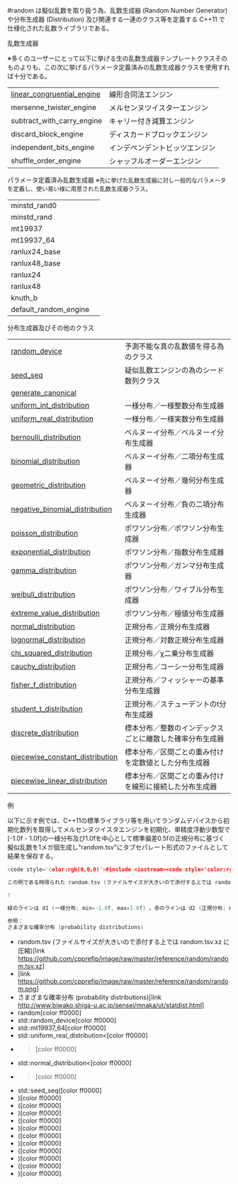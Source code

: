 #random
<random> は擬似乱数を取り扱う為、乱数生成器 (Random Number Generator) や分布生成器 (Distribution) 及び関連する一連のクラス等を定義する C++11 で仕様化された乱数ライブラリである。

乱数生成器

※多くのユーザーにとって以下に挙げる生の乱数生成器テンプレートクラスそのものよりも、この次に挙げるパラメータ定義済みの乱数生成器クラスを使用すれば十分である。


| | |
|-------------------------------------------------------------------------------------------------------------------------------|-----------------------------------------------|
| [linear_congruential_engine ](./random/linear_congruential_engine.md) | 線形合同法エンジン |
| mersenne_twister_engine | メルセンヌツイスターエンジン |
| subtract_with_carry_engine | キャリー付き減算エンジン |
| discard_block_engine | ディスカードブロックエンジン |
| independent_bits_engine | インデペンデントビッツエンジン |
| shuffle_order_engine | シャッフルオーダーエンジン |


パラメータ定義済み乱数生成器
<span style='line-height:25px;font-size:medium'><span style='font-size:13px;line-height:normal'>
※先に挙げた乱数生成器に対し一般的なパラメータを定義し、使い易い様に用意された乱数生成器クラス。

</span></span>
<span style='line-height:25px;font-size:medium'><span style='font-size:13px;line-height:normal'>

| | |
|-----------------------|--|
| minstd_rand0  | |
| minstd_rand | |
| mt19937 |  |
| mt19937_64 |  |
| ranlux24_base |  |
| ranlux48_base |  |
| ranlux24 |  |
| ranlux48 |  |
| knuth_b |  |
| default_random_engine |  |

</span></span>

分布生成器及びその他のクラス


| | |
|---------------------------------------------------------------------------------------------------------------------------------------|--------------------------------------------------------------------------------------|
| [random_device](./random/random_device.md) | 予測不能な真の乱数値を得る為のクラス |
| [seed_seq](./random/seed_seq.md) | 疑似乱数エンジンの為のシード数列クラス |
| [generate_canonical](./random/generate_canonical.md) |  |
| [uniform_int_distribution](./random/uniform_int_distribution.md) | 一様分布／一様整数分布生成器 |
| [uniform_real_distribution](./random/uniform_real_distribution.md) | 一様分布／一様実数分布生成器 |
| [bernoulli_distribution](./random/bernoulli_distribution.md) | ベルヌーイ分布／ベルヌーイ分布生成器 |
| [binomial_distribution](./random/binomial_distribution.md) | ベルヌーイ分布／二項分布生成器 |
| [geometric_distribution](./random/geometric_distribution.md) | ベルヌーイ分布／幾何分布生成器 |
| [negative_binomial_distribution](./random/negative_binomial_distribution.md) | ベルヌーイ分布／負の二項分布生成器 |
| [poisson_distribution](./random/poisson_distribution.md) | ポワソン分布／ポワソン分布生成器 |
| [exponential_distribution](./random/exponential_distribution.md) | ポワソン分布／指数分布生成器 |
| [gamma_distribution](./random/gamma_distribution.md) | ポワソン分布／ガンマ分布生成器 |
| [weibull_distribution](./random/weibull_distribution.md) | ポワソン分布／ワイブル分布生成器 |
| [extreme_value_distribution](./random/extreme_value_distribution.md) | ポワソン分布／極値分布生成器 |
| [normal_distribution](./random/normal_distribution.md) | 正規分布／正規分布生成器 |
| [lognormal_distribution](./random/lognormal_distribution.md) | 正規分布／対数正規分布生成器 |
| [chi_squared_distribution](./random/chi_squared_distribution.md) | 正規分布／χ二乗分布生成器 |
| [cauchy_distribution](./random/cauchy_distribution.md) | 正規分布／コーシー分布生成器 |
| [fisher_f_distribution](./random/fisher_f_distribution.md) | 正規分布／フィッシャーの基準分布生成器 |
| [student_t_distribution](./random/student_t_distribution.md) | 正規分布／ステューデントのt分布生成器 |
| [discrete_distribution](./random/discrete_distribution.md) | 標本分布／整数のインデックスごとに離散した確率分布生成器 |
| [piecewise_constant_distribution](./random/piecewise_constant_distribution.md) | 標本分布／区間ごとの重み付けを定数値とした分布生成器 |
| [piecewise_linear_distribution](./random/piecewise_linear_distribution.md) | 標本分布／区間ごとの重み付けを線形に接続した分布生成器 |

例

以下に示す例では、C++11の標準ライブラリ<random>等を用いてランダムデバイスから初期化数列を取得してメルセンヌツイスタエンジンを初期化、単精度浮動少数型で[-1.0f - 1.0f]の一様分布及び1.0fを中心として標準偏差0.5fの正規分布に基づく擬似乱数を1メガ個生成し"random.tsv"にタブセパレート形式のファイルとして結果を保存する。
```cpp
<code style='color:rgb(0,0,0)'>#include <iostream><code style='color:rgb(0,0,0)'>#include <exception>#include <random>#include <algorithm>#include <functional>#include <fstream><code style='color:rgb(0,0,0)'>main()try{  <code style='color:rgb(0,0,0)'>  static const size_t seed_size = 8;<code style='color:rgb(0,0,0)'>  typedef std::random_device device_type;<code style='color:rgb(0,0,0)'>  typedef std::mt19937_64 engine_type;<code style='color:rgb(0,0,0)'>  typedef std::uniform_real_distribution<float> distribution_type_1;<code style='color:rgb(0,0,0)'>  typedef std::normal_distribution<float> distribution_type_2;<code style='color:rgb(0,0,0)'>  auto s = [seed_size](){<code style='color:rgb(0,0,0)'>    device_type r;<code style='color:rgb(0,0,0)'>    std::vector<device_type::result_type> i(seed_size);<code style='color:rgb(0,0,0)'>    std::generate(i.begin(), i.end(), std::ref(r));<code style='color:rgb(0,0,0)'>    return std::seed_seq(i.begin(), i.end());<code style='color:rgb(0,0,0)'>  }();<code style='color:rgb(0,0,0)'>  engine_type e(s);<code style='color:rgb(0,0,0)'>  distribution_type_1 d1(-1.0f, 1.0f);<code style='color:rgb(0,0,0)'>  distribution_type_2 d2(1.0f, 0.5f);  <code style='color:rgb(0,0,0)'>  std::ofstream o("random.tsv");<code style='color:rgb(0,0,0)'>  for(size_t n = 1000*1000; n; --n)<code style='color:rgb(0,0,0)'>    o << d1(e) << "\t" << d2(e) << "\n";<code style='color:rgb(0,0,0)'>  o.close();<code style='color:rgb(0,0,0)'>}catch(const std::exception& e){<code style='color:rgb(0,0,0)'>  std::cerr << e.what();}

この例である時得られた random.tsv (ファイルサイズが大きいので添付する上では random.tsv.xz に圧縮) を元に、得られたデータの密度を図示すると、以下のような図が得られた。

!

緑のラインは d1 (一様分布; min=-1.0f, max=1.0f) 、赤のラインは d2 (正規分布; mean=1.0f, stdev=0.5f) 、横軸は値、縦軸は密度(値の件数を区間ごとに数えたヒストグラムを全体に占める割合で表したもの)である。

参照：
さまざまな確率分布 (probability distributions)
```
* random.tsv (ファイルサイズが大きいので添付する上では random.tsv.xz に圧縮)[link https://github.com/cpprefjp/image/raw/master/reference/random/random.tsv.xz]
* [link https://github.com/cpprefjp/image/raw/master/reference/random/random.png]
* さまざまな確率分布 (probability distributions)[link http://www.biwako.shiga-u.ac.jp/sensei/mnaka/ut/statdist.html]
* random[color ff0000]
* std::random_device[color ff0000]
* std::mt19937_64[color ff0000]
* std::uniform_real_distribution<[color ff0000]
* >[color ff0000]
* std::normal_distribution<[color ff0000]
* >[color ff0000]
* std::seed_seq([color ff0000]
* )[color ff0000]
* ([color ff0000]
* )[color ff0000]
* ([color ff0000]
* )[color ff0000]
* ([color ff0000]
* )[color ff0000]
* ([color ff0000]
* )[color ff0000]
* ([color ff0000]
* )[color ff0000]




